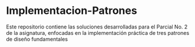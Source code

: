 # Implementacion-Patrones
Este repositorio contiene las soluciones desarrolladas para el Parcial No. 2 de la asignatura, enfocadas en la implementación práctica de tres patrones de diseño fundamentales
